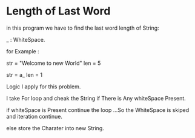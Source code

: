 # Length of Last Word

in this program we have to find the last word length of String: 

_ : WhiteSpace.

for Example :

str = "Welcome to new World"
len = 5

str = a_
len = 1

Logic I apply for this problem.

I take For loop and cheak the String if There is Any whiteSpace Present.

if whiteSpace is Present continue the loop ...So the WhiteSpace is skiped and iteration continue.

else store the Charater into new String.